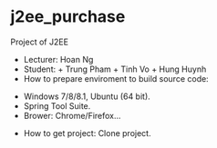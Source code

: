 # j2ee_purchase
Project of J2EE
- Lecturer: Hoan Ng
- Student:  + Trung Pham
            + Tinh Vo
            + Hung Huynh
- How to prepare enviroment to build source code:
 + Windows 7/8/8.1, Ubuntu (64 bit).
 + Spring Tool Suite.
 + Brower: Chrome/Firefox...
- How to get project: Clone project.

